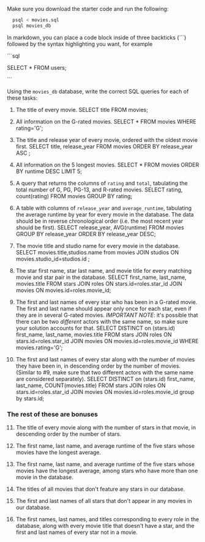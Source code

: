 Make sure you download the starter code and run the following:

```sh
  psql < movies.sql
  psql movies_db
```

In markdown, you can place a code block inside of three backticks (```) followed by the syntax highlighting you want, for example

\```sql

SELECT \* FROM users;

\```

Using the `movies_db` database, write the correct SQL queries for each of these tasks:

1.  The title of every movie.
    SELECT title FROM movies;

2.  All information on the G-rated movies.
    SELECT * FROM movies WHERE rating='G';

3.  The title and release year of every movie, ordered with the
    oldest movie first.
    SELECT title, release_year FROM movies ORDER BY release_year ASC ;

4.  All information on the 5 longest movies.
    SELECT * FROM movies ORDER BY runtime DESC LIMIT 5;

5.  A query that returns the columns of `rating` and `total`, tabulating the
    total number of G, PG, PG-13, and R-rated movies.
    SELECT rating, count(rating) FROM movies GROUP BY rating;

6.  A table with columns of `release_year` and `average_runtime`,
    tabulating the average runtime by year for every movie in the database. The data should be in reverse chronological order (i.e. the most recent year should be first).
     SELECT release_year, AVG(runtime) FROM movies GROUP BY release_year ORDER BY release_year DESC;

7.  The movie title and studio name for every movie in the
    database.
    SELECT movies.title,studios.name from movies JOIN studios ON movies.studio_id=studios.id ;

8.  The star first name, star last name, and movie title for every
    matching movie and star pair in the database.
     SELECT first_name, last_name, movies.title FROM stars JOIN roles ON stars.id=roles.star_id JOIN movies ON movies.id=roles.movie_id;

9.  The first and last names of every star who has been in a G-rated movie. The first and last name should appear only once for each star, even if they are in several G-rated movies. *IMPORTANT NOTE*: it's possible that there can be two *different* actors with the same name, so make sure your solution accounts for that.
    SELECT DISTINCT on (stars.id) first_name, last_name, movies.title FROM stars JOIN roles ON stars.id=roles.star_id JOIN movies ON movies.id=roles.movie_id WHERE movies.rating='G';

10. The first and last names of every star along with the number
    of movies they have been in, in descending order by the number of movies. (Similar to #9, make sure
    that two different actors with the same name are considered separately).
    SELECT DISTINCT on (stars.id) first_name, last_name, COUNT(movies.title) FROM stars JOIN roles ON stars.id=roles.star_id JOIN movies ON movies.id=roles.movie_id group by stars.id;
### The rest of these are bonuses

11. The title of every movie along with the number of stars in
    that movie, in descending order by the number of stars.

12. The first name, last name, and average runtime of the five
    stars whose movies have the longest average.

13. The first name, last name, and average runtime of the five
    stars whose movies have the longest average, among stars who have more than one movie in the database.

14. The titles of all movies that don't feature any stars in our
    database.

15. The first and last names of all stars that don't appear in any movies in our database.

16. The first names, last names, and titles corresponding to every
    role in the database, along with every movie title that doesn't have a star, and the first and last names of every star not in a movie.
